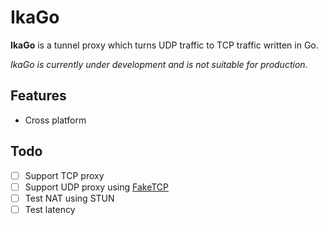 # IkaGo

**IkaGo** is a tunnel proxy which turns UDP traffic to TCP traffic written in Go.

*IkaGo is currently under development and is not suitable for production.*

## Features

- Cross platform

## Todo

- [ ] Support TCP proxy
- [ ] Support UDP proxy using [FakeTCP](https://github.com/wangyu-/udp2raw-tunnel)
- [ ] Test NAT using STUN
- [ ] Test latency
